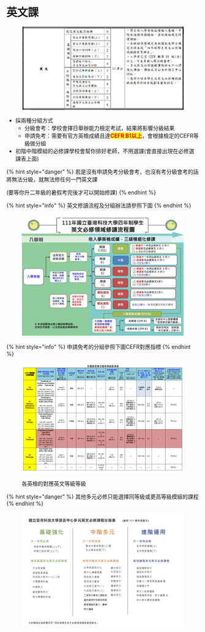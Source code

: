 # 英文課

<figure><img src="../.gitbook/assets/image (5).png" alt=""><figcaption></figcaption></figure>

* 採兩種分組方式
  * 分級會考：學校會擇日舉辦能力檢定考試，結果將影響分級結果
  * 申請免考：需要有官方英檢成績且達<mark style="color:red;">**CEFR B1以上**</mark>，會根據檢定的CEFR等級做分組
* 初階中階模組的必修課學校會幫你排好老師，不用選課(會直接出現在必修選課表上面)

{% hint style="danger" %}
若是沒有申請免考分級會考，也沒有考分級會考的話將無法分級，就無法修任何一門英文課

(要等你升二年級的暑假考完後才可以開始修課)
{% endhint %}

{% hint style="info" %}
英文修讀流程及分組辦法請參照下圖
{% endhint %}

<figure><img src="../.gitbook/assets/NTUST English Level.jpg" alt=""><figcaption></figcaption></figure>

{% hint style="info" %}
申請免考的分組參照下圖CEFR對應指標
{% endhint %}

<figure><img src="../.gitbook/assets/image (1) (1).png" alt=""><figcaption><p>各英檢的對應英文等級等級</p></figcaption></figure>

{% hint style="danger" %}
其他多元必修只能選擇同等級或更高等級模組的課程
{% endhint %}

<figure><img src="../.gitbook/assets/NTUST English Courses.jpg" alt=""><figcaption></figcaption></figure>

